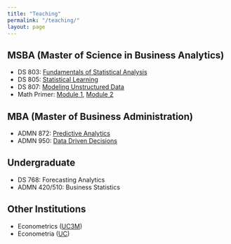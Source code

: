 ```yaml
---
title: "Teaching"
permalink: "/teaching/"
layout: page
---
```


## MSBA (Master of Science in Business Analytics)

 - DS 803: [Fundamentals of Statistical Analysis](https://universitysystemnh-my.sharepoint.com/:b:/g/personal/be1008_usnh_edu/EZByn9_TAEZMhh2Uu2BzL8gBDS4T1xHJfZjvi2AuXsIC9g?e=Wekei3)
 - DS 805: [Statistical Learning](https://universitysystemnh-my.sharepoint.com/:b:/g/personal/be1008_usnh_edu/Eez8oB_SP9hJs6aMrNYXvK8BYZ7TSJaCx5Qe9lpfiCAYUA?e=cWAyj3)
 - DS 807: [Modeling Unstructured Data](https://universitysystemnh-my.sharepoint.com/:b:/g/personal/be1008_usnh_edu/ETDwtSGoFZxAlkbnzvfnuIUBPs6oz23d_XvglsOvTLCzEw?e=jH1tCK)
 - Math Primer: [Module 1](https://burcueke.shinyapps.io/Module1/), [Module 2](https://burcueke.shinyapps.io/Module2/)

## MBA (Master of Business Administration)

 - ADMN 872: [Predictive Analytics](https://universitysystemnh-my.sharepoint.com/:b:/g/personal/be1008_usnh_edu/EeTGMPRR8y5HlwwSTaaXlEkBrQFtixY0U9Iol59ARtFBYg?e=FYsq5J)
 - ADMN 950: [Data Driven Decisions](https://universitysystemnh-my.sharepoint.com/:b:/g/personal/be1008_usnh_edu/Ebz_1ZhjokJJmQrxRORpLYMBMLykKlJwfj_xskBSFkQ_JQ?e=z7f3Tu)

## Undergraduate

 - DS 768: Forecasting Analytics
 - ADMN 420/510: Business Statistics

## Other Institutions

 - Econometrics ([UC3M](https://economics.uc3m.es/))
 - Econometria ([UC](https://economia.uc.cl/))
